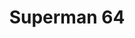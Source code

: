 ---
layout: video
series: Angry Video Game Nerd
season: 3
episode: 51
title: "Superman 64"
permalink: /avgn/episode-51
video_id: 1dJXgJ1c4vY
drive_id: 1yLZ5H-WWaeM1lkGTP-f9WMZHUNmFWUBy
release_date: 2008-07-08
mike_notes:
toggle: off
title-cards:
  - episode-51.jpg
---